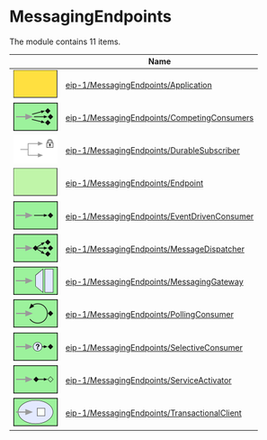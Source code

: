 # MessagingEndpoints

The module contains 11 items.



| |Name|
|:---:|---|
| ![illustration of eip-1/MessagingEndpoints/Application](../../eip-1/MessagingEndpoints/Application.png) | [eip-1/MessagingEndpoints/Application](../../eip-1/MessagingEndpoints/Application.md) |
| ![illustration of eip-1/MessagingEndpoints/CompetingConsumers](../../eip-1/MessagingEndpoints/CompetingConsumers.png) | [eip-1/MessagingEndpoints/CompetingConsumers](../../eip-1/MessagingEndpoints/CompetingConsumers.md) |
| ![illustration of eip-1/MessagingEndpoints/DurableSubscriber](../../eip-1/MessagingEndpoints/DurableSubscriber.png) | [eip-1/MessagingEndpoints/DurableSubscriber](../../eip-1/MessagingEndpoints/DurableSubscriber.md) |
| ![illustration of eip-1/MessagingEndpoints/Endpoint](../../eip-1/MessagingEndpoints/Endpoint.png) | [eip-1/MessagingEndpoints/Endpoint](../../eip-1/MessagingEndpoints/Endpoint.md) |
| ![illustration of eip-1/MessagingEndpoints/EventDrivenConsumer](../../eip-1/MessagingEndpoints/EventDrivenConsumer.png) | [eip-1/MessagingEndpoints/EventDrivenConsumer](../../eip-1/MessagingEndpoints/EventDrivenConsumer.md) |
| ![illustration of eip-1/MessagingEndpoints/MessageDispatcher](../../eip-1/MessagingEndpoints/MessageDispatcher.png) | [eip-1/MessagingEndpoints/MessageDispatcher](../../eip-1/MessagingEndpoints/MessageDispatcher.md) |
| ![illustration of eip-1/MessagingEndpoints/MessagingGateway](../../eip-1/MessagingEndpoints/MessagingGateway.png) | [eip-1/MessagingEndpoints/MessagingGateway](../../eip-1/MessagingEndpoints/MessagingGateway.md) |
| ![illustration of eip-1/MessagingEndpoints/PollingConsumer](../../eip-1/MessagingEndpoints/PollingConsumer.png) | [eip-1/MessagingEndpoints/PollingConsumer](../../eip-1/MessagingEndpoints/PollingConsumer.md) |
| ![illustration of eip-1/MessagingEndpoints/SelectiveConsumer](../../eip-1/MessagingEndpoints/SelectiveConsumer.png) | [eip-1/MessagingEndpoints/SelectiveConsumer](../../eip-1/MessagingEndpoints/SelectiveConsumer.md) |
| ![illustration of eip-1/MessagingEndpoints/ServiceActivator](../../eip-1/MessagingEndpoints/ServiceActivator.png) | [eip-1/MessagingEndpoints/ServiceActivator](../../eip-1/MessagingEndpoints/ServiceActivator.md) |
| ![illustration of eip-1/MessagingEndpoints/TransactionalClient](../../eip-1/MessagingEndpoints/TransactionalClient.png) | [eip-1/MessagingEndpoints/TransactionalClient](../../eip-1/MessagingEndpoints/TransactionalClient.md) |



